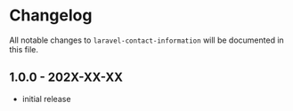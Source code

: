 # Changelog

All notable changes to `laravel-contact-information` will be documented in this file.

## 1.0.0 - 202X-XX-XX

- initial release
